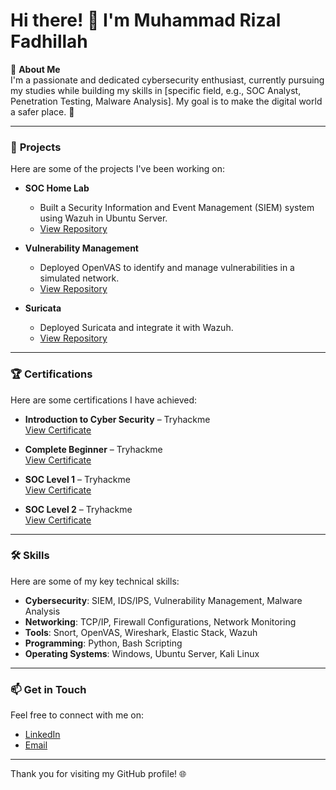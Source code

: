 # Hi there! 👋 I'm Muhammad Rizal Fadhillah

🎯 **About Me**  
I'm a passionate and dedicated cybersecurity enthusiast, currently pursuing my studies while building my skills in [specific field, e.g., SOC Analyst, Penetration Testing, Malware Analysis]. My goal is to make the digital world a safer place. 🚀

---

### 🌟 **Projects**
Here are some of the projects I've been working on:

- **SOC Home Lab**  
  - Built a Security Information and Event Management (SIEM) system using Wazuh in Ubuntu Server.  
  - [View Repository](https://github.com/zalf179/SOC-Home-Lab)  

- **Vulnerability Management**  
  - Deployed OpenVAS to identify and manage vulnerabilities in a simulated network.  
  - [View Repository](#)  

- **Suricata**  
  - Deployed Suricata and integrate it with Wazuh.  
  - [View Repository](https://github.com/zalf179/Suricata)

---

### 🏆 **Certifications**
Here are some certifications I have achieved:

- **Introduction to Cyber Security** – Tryhackme  
   [View Certificate](https://tryhackme-certificates.s3-eu-west-1.amazonaws.com/THM-HZM5P9J3VC.png)  

- **Complete Beginner** – Tryhackme  
   [View Certificate](https://tryhackme-certificates.s3-eu-west-1.amazonaws.com/THM-1J8FWNX0L0.png)   

- **SOC Level 1** – Tryhackme  
   [View Certificate](https://tryhackme-certificates.s3-eu-west-1.amazonaws.com/THM-QVLIZRL6OL.png) 


- **SOC Level 2** – Tryhackme  
   [View Certificate](https://tryhackme-certificates.s3-eu-west-1.amazonaws.com/THM-AWBNWJRTAC.png)
  
---

### 🛠️ **Skills**
Here are some of my key technical skills:

- **Cybersecurity**: SIEM, IDS/IPS, Vulnerability Management, Malware Analysis  
- **Networking**: TCP/IP, Firewall Configurations, Network Monitoring  
- **Tools**: Snort, OpenVAS, Wireshark, Elastic Stack, Wazuh  
- **Programming**: Python, Bash Scripting  
- **Operating Systems**: Windows, Ubuntu Server, Kali Linux  

---

### 📫 **Get in Touch**
Feel free to connect with me on:

- [LinkedIn](https://www.linkedin.com/in/muhammad-rizal-fadhillah/)  
- [Email](mailto:youremail@example.com)  

---

Thank you for visiting my GitHub profile! 🌐
